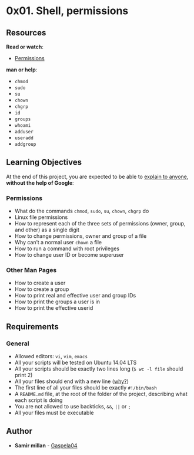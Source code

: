 <h1 class="gap">0x01. Shell, permissions</h1>
<article id="description" class="gap formatted-content">
    <h2>Resources</h2>

<p><strong>Read or watch</strong>:</p>

<ul>
<li><a href="/rltoken/5uUsOHrMbVBOpZFteNyBLg" title="Permissions" target="_blank">Permissions</a> </li>
</ul>

<p><strong>man or help</strong>:</p>

<ul>
<li><code>chmod</code></li>
<li><code>sudo</code></li>
<li><code>su</code></li>
<li><code>chown</code></li>
<li><code>chgrp</code></li>
<li><code>id</code></li>
<li><code>groups</code></li>
<li><code>whoami</code></li>
<li><code>adduser</code></li>
<li><code>useradd</code></li>
<li><code>addgroup</code></li>
</ul>

<h2>Learning Objectives</h2>

<p>At the end of this project, you are expected to be able to <a href="/rltoken/X9bUX8bo8JLAi7V_ZtomSw" title="explain to anyone" target="_blank">explain to anyone</a>, <strong>without the help of Google</strong>:</p>

<h3>Permissions</h3>

<ul>
<li>What do the commands <code>chmod</code>, <code>sudo</code>, <code>su</code>, <code>chown</code>, <code>chgrp</code> do</li>
<li>Linux file permissions</li>
<li>How to represent each of the three sets of permissions (owner, group, and other) as a single digit</li>
<li>How to change permissions, owner and group of a file</li>
<li>Why can’t a normal user <code>chown</code> a file</li>
<li>How to run a command with root privileges</li>
<li>How to change user ID or become superuser<br></li>
</ul>

<h3>Other Man Pages</h3>

<ul>
<li>How to create a user</li>
<li>How to create a group</li>
<li>How to print real and effective user and group IDs</li>
<li>How to print the groups a user is in</li>
<li>How to print the effective userid</li>
</ul>

<h2>Requirements</h2>

<h3>General</h3>

<ul>
<li>Allowed editors: <code>vi</code>, <code>vim</code>, <code>emacs</code></li>
<li>All your scripts will be tested on Ubuntu 14.04 LTS</li>
<li>All your scripts should be exactly two lines long (<code>$ wc -l file</code> should print 2)</li>
<li>All your files should end with a new line (<a href="http://unix.stackexchange.com/questions/18743/whats-the-point-in-adding-a-new-line-to-the-end-of-a-file/18789">why?</a>)</li>
<li>The first line of all your files should be exactly <code>#!/bin/bash</code></li>
<li>A <code>README.md</code> file, at the root of the folder of the project, describing what each script is doing</li>
<li>You are not allowed to use backticks, <code>&amp;&amp;</code>, <code>||</code> or <code>;</code></li>
<li>All your files must be executable</li>
</ul>

  </article>

## Author
* **Samir millan** - [Gaspela04](https://github.com/Gaspela04)
